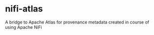 # nifi-atlas
A bridge to Apache Atlas for provenance metadata created in course of using Apache NiFi 
